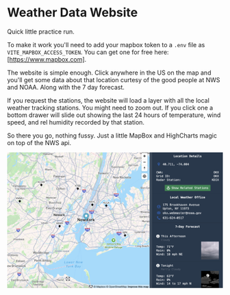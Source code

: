 # Weather Data Website

Quick little practice run. 

To make it work you'll need to add your mapbox token to a `.env` file as `VITE_MAPBOX_ACCESS_TOKEN`. You can get one for free here: [https://www.mapbox.com].

The website is simple enough. Click anywhere in the US on the map and you'll get some data about that location curtesy of the good people at NWS and NOAA. Along with the 7 day forecast.

If you request the stations, the website will load a layer with all the local weather tracking stations. You might need to zoom out. If you click one a bottom drawer will slide out showing the last 24 hours of temperature, wind speed, and rel humidity recorded by that station.

So there you go, nothing fussy. Just a little MapBox and HighCharts magic on top of the NWS api.

![Screenshot of the website](./screenshot.png)
